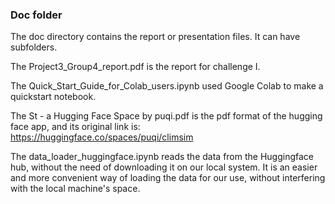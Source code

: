 ### Doc folder

The doc directory contains the report or presentation files. It can have subfolders. 

The Project3_Group4_report.pdf is the report for challenge I.

The Quick_Start_Guide_for_Colab_users.ipynb used Google Colab to make a quickstart notebook.

The St - a Hugging Face Space by puqi.pdf is the pdf format of the hugging face app, and its original link is: https://huggingface.co/spaces/puqi/climsim

The data_loader_huggingface.ipynb reads the data from the Huggingface hub, without the need of downloading it on our local system. It is an easier and more convenient way of loading the data for our use, without interfering with the local machine's space.
